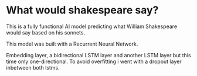 # What would shakespeare say?
This is a fully functional AI model predicting what William Shakespeare would say based on his sonnets.
    
This model was built with a Recurrent Neural Network.

Embedding layer, a bidirectional LSTM layer and another LSTM layer but this time only one-directional. 
To avoid overfitting i went with a dropout layer inbetween both lstms. 
